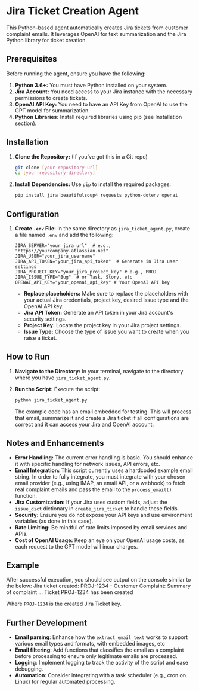 # Jira Ticket Creation Agent

This Python-based agent automatically creates Jira tickets from customer complaint emails. It leverages OpenAI for text summarization and the Jira Python library for ticket creation.

## Prerequisites

Before running the agent, ensure you have the following:

1.  **Python 3.6+:** You must have Python installed on your system.
2.  **Jira Account:** You need access to your Jira instance with the necessary permissions to create tickets.
3.  **OpenAI API Key:** You need to have an API Key from OpenAI to use the GPT model for summarization.
4.  **Python Libraries:** Install required libraries using pip (see Installation section).

## Installation

1.  **Clone the Repository:** (If you've got this in a Git repo)

    ```bash
    git clone [your-repository-url]
    cd [your-repository-directory]
    ```

2.  **Install Dependencies:** Use `pip` to install the required packages:

    ```bash
    pip install jira beautifulsoup4 requests python-dotenv openai
    ```

## Configuration

1.  **Create `.env` File:** In the same directory as `jira_ticket_agent.py`, create a file named `.env` and add the following:

    ```env
    JIRA_SERVER="your_jira_url"  # e.g., "https://yourcompany.atlassian.net"
    JIRA_USER="your_jira_username"
    JIRA_API_TOKEN="your_jira_api_token"  # Generate in Jira user settings
    JIRA_PROJECT_KEY="your_jira_project_key" # e.g., PROJ
    JIRA_ISSUE_TYPE="Bug"  # or Task, Story, etc
    OPENAI_API_KEY="your_openai_api_key" # Your OpenAI API key
    ```

    *   **Replace placeholders:** Make sure to replace the placeholders with your actual Jira credentials, project key, desired issue type and the OpenAI API key.
    *   **Jira API Token:**  Generate an API token in your Jira account's security settings.
    *   **Project Key:** Locate the project key in your Jira project settings.
    *   **Issue Type:** Choose the type of issue you want to create when you raise a ticket.

## How to Run

1.  **Navigate to the Directory:** In your terminal, navigate to the directory where you have `jira_ticket_agent.py`.

2.  **Run the Script:** Execute the script:

    ```bash
    python jira_ticket_agent.py
    ```

    The example code has an email embedded for testing. This will process that email, summarize it and create a Jira ticket if all configurations are correct and it can access your Jira and OpenAI account.

## Notes and Enhancements

*   **Error Handling:** The current error handling is basic. You should enhance it with specific handling for network issues, API errors, etc.
*   **Email Integration:** This script currently uses a hardcoded example email string. In order to fully integrate, you must integrate with your chosen email provider (e.g., using IMAP, an email API, or a webhook) to fetch real complaint emails and pass the email to the `process_email()` function.
*   **Jira Customization:**  If your Jira uses custom fields, adjust the `issue_dict` dictionary in `create_jira_ticket` to handle these fields.
*   **Security:** Ensure you do not expose your API keys and use environment variables (as done in this case).
*   **Rate Limiting:** Be mindful of rate limits imposed by email services and APIs.
*   **Cost of OpenAI Usage:** Keep an eye on your OpenAI usage costs, as each request to the GPT model will incur charges.

## Example

After successful execution, you should see output on the console similar to the below:
Jira ticket created: PROJ-1234 - Customer Complaint: Summary of complaint ...
Ticket PROJ-1234 has been created

Where `PROJ-1234` is the created Jira Ticket key.

## Further Development

*   **Email parsing**: Enhance how the `extract_email_text` works to support various email types and formats, with embedded images, etc
*   **Email filtering**: Add functions that classifies the email as a complaint before processing to ensure only legitimate emails are processed.
*  **Logging**: Implement logging to track the activity of the script and ease debugging.
*   **Automation**: Consider integrating with a task scheduler (e.g., cron on Linux) for regular automated processing.
